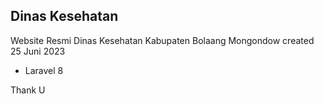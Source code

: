 ## Dinas Kesehatan

Website Resmi Dinas Kesehatan Kabupaten Bolaang Mongondow
created 25 Juni 2023

-   Laravel 8

Thank U
